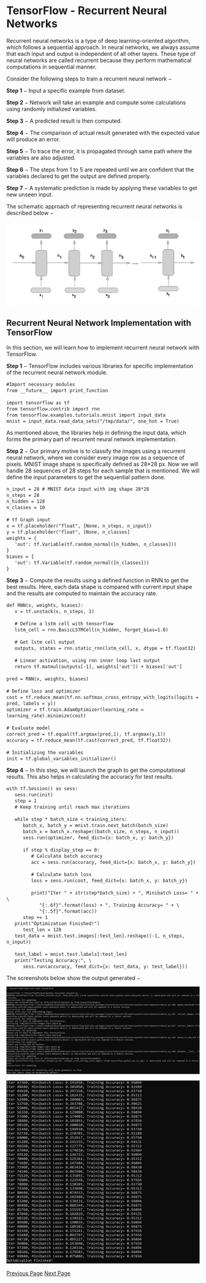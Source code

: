 # TensorFlow - Recurrent Neural Networks
Recurrent neural networks is a type of deep learning-oriented algorithm, which follows a sequential approach. In neural networks, we always assume that each input and output is independent of all other layers. These type of neural networks are called recurrent because they perform mathematical computations in sequential manner.

Consider the following steps to train a recurrent neural network −

**Step 1** − Input a specific example from dataset.

**Step 2** − Network will take an example and compute some calculations using randomly initialized variables.

**Step 3** − A predicted result is then computed.

**Step 4** − The comparison of actual result generated with the expected value will produce an error.

**Step 5** − To trace the error, it is propagated through same path where the variables are also adjusted.

**Step 6** − The steps from 1 to 5 are repeated until we are confident that the variables declared to get the output are defined properly.

**Step 7** − A systematic prediction is made by applying these variables to get new unseen input.

The schematic approach of representing recurrent neural networks is described below −

![Recurrent Neural Networks](../tensorflow/images/recurrent_neural_networks.jpg)

## Recurrent Neural Network Implementation with TensorFlow
In this section, we will learn how to implement recurrent neural network with TensorFlow.

**Step 1** − TensorFlow includes various libraries for specific implementation of the recurrent neural network module.

```
#Import necessary modules
from __future__ import print_function

import tensorflow as tf
from tensorflow.contrib import rnn
from tensorflow.examples.tutorials.mnist import input_data
mnist = input_data.read_data_sets("/tmp/data/", one_hot = True)
```
As mentioned above, the libraries help in defining the input data, which forms the primary part of recurrent neural network implementation.

**Step 2** − Our primary motive is to classify the images using a recurrent neural network, where we consider every image row as a sequence of pixels. MNIST image shape is specifically defined as 28*28 px. Now we will handle 28 sequences of 28 steps for each sample that is mentioned. We will define the input parameters to get the sequential pattern done.

```
n_input = 28 # MNIST data input with img shape 28*28
n_steps = 28
n_hidden = 128
n_classes = 10

# tf Graph input
x = tf.placeholder("float", [None, n_steps, n_input])
y = tf.placeholder("float", [None, n_classes]
weights = {
   'out': tf.Variable(tf.random_normal([n_hidden, n_classes]))
}
biases = {
   'out': tf.Variable(tf.random_normal([n_classes]))
}
```
**Step 3** − Compute the results using a defined function in RNN to get the best results. Here, each data shape is compared with current input shape and the results are computed to maintain the accuracy rate.

```
def RNN(x, weights, biases):
   x = tf.unstack(x, n_steps, 1)

   # Define a lstm cell with tensorflow
   lstm_cell = rnn.BasicLSTMCell(n_hidden, forget_bias=1.0)

   # Get lstm cell output
   outputs, states = rnn.static_rnn(lstm_cell, x, dtype = tf.float32)

   # Linear activation, using rnn inner loop last output
   return tf.matmul(outputs[-1], weights['out']) + biases['out']

pred = RNN(x, weights, biases)

# Define loss and optimizer
cost = tf.reduce_mean(tf.nn.softmax_cross_entropy_with_logits(logits = pred, labels = y))
optimizer = tf.train.AdamOptimizer(learning_rate = learning_rate).minimize(cost)

# Evaluate model
correct_pred = tf.equal(tf.argmax(pred,1), tf.argmax(y,1))
accuracy = tf.reduce_mean(tf.cast(correct_pred, tf.float32))

# Initializing the variables
init = tf.global_variables_initializer()
```
**Step 4** − In this step, we will launch the graph to get the computational results. This also helps in calculating the accuracy for test results.

```
with tf.Session() as sess:
   sess.run(init)
   step = 1
   # Keep training until reach max iterations
   
   while step * batch_size < training_iters:
      batch_x, batch_y = mnist.train.next_batch(batch_size)
      batch_x = batch_x.reshape((batch_size, n_steps, n_input))
      sess.run(optimizer, feed_dict={x: batch_x, y: batch_y})
      
      if step % display_step == 0:
         # Calculate batch accuracy
         acc = sess.run(accuracy, feed_dict={x: batch_x, y: batch_y})
         
         # Calculate batch loss
         loss = sess.run(cost, feed_dict={x: batch_x, y: batch_y})
         
         print("Iter " + str(step*batch_size) + ", Minibatch Loss= " + \
            "{:.6f}".format(loss) + ", Training Accuracy= " + \
            "{:.5f}".format(acc))
      step += 1
   print("Optimization Finished!")
      test_len = 128
   test_data = mnist.test.images[:test_len].reshape((-1, n_steps, n_input))
   
   test_label = mnist.test.labels[:test_len]
   print("Testing Accuracy:", \
      sess.run(accuracy, feed_dict={x: test_data, y: test_label}))
```
The screenshots below show the output generated −

![Recurrent Neural Networks Implementation Output](../tensorflow/images/recurrent_neural_networks_implementation_output.jpg)



![Recurrent Neural Networks Implementation Output TransFlow](../tensorflow/images/recurrent_neural_networks_implementation_output_transflow.jpg)


[Previous Page](../tensorflow/tensorflow_convolutional_neural_networks.md) [Next Page](../tensorflow/tensorflow_tensorboard_visualization.md) 
